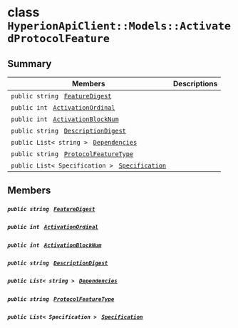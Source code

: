 # class `HyperionApiClient::Models::ActivatedProtocolFeature` 

## Summary

 Members                                | Descriptions                                
----------------------------------------|---------------------------------------------
`public string ` [`FeatureDigest`](#class_hyperion_api_client_1_1_models_1_1_activated_protocol_feature_1a4bf9ba8c989a86871e1215b6f29f76f3) | 
`public int ` [`ActivationOrdinal`](#class_hyperion_api_client_1_1_models_1_1_activated_protocol_feature_1a23b86390fcf7364dd048ca51a0f0c081) | 
`public int ` [`ActivationBlockNum`](#class_hyperion_api_client_1_1_models_1_1_activated_protocol_feature_1a7d591d8f06befebb115142f0f6967cfd) | 
`public string ` [`DescriptionDigest`](#class_hyperion_api_client_1_1_models_1_1_activated_protocol_feature_1a90de2c1112dda10f4708a496c0d53fa7) | 
`public List< string > ` [`Dependencies`](#class_hyperion_api_client_1_1_models_1_1_activated_protocol_feature_1ad1015e537cff9215161e879831463238) | 
`public string ` [`ProtocolFeatureType`](#class_hyperion_api_client_1_1_models_1_1_activated_protocol_feature_1a470d0aa3d4951d54820b025ba97f2f2c) | 
`public List< Specification > ` [`Specification`](#class_hyperion_api_client_1_1_models_1_1_activated_protocol_feature_1ab138e78e1e8863a9398a95e6cdb407aa) | 

## Members

##### `public string ` [`FeatureDigest`](#class_hyperion_api_client_1_1_models_1_1_activated_protocol_feature_1a4bf9ba8c989a86871e1215b6f29f76f3) 

##### `public int ` [`ActivationOrdinal`](#class_hyperion_api_client_1_1_models_1_1_activated_protocol_feature_1a23b86390fcf7364dd048ca51a0f0c081) 

##### `public int ` [`ActivationBlockNum`](#class_hyperion_api_client_1_1_models_1_1_activated_protocol_feature_1a7d591d8f06befebb115142f0f6967cfd) 

##### `public string ` [`DescriptionDigest`](#class_hyperion_api_client_1_1_models_1_1_activated_protocol_feature_1a90de2c1112dda10f4708a496c0d53fa7) 

##### `public List< string > ` [`Dependencies`](#class_hyperion_api_client_1_1_models_1_1_activated_protocol_feature_1ad1015e537cff9215161e879831463238) 

##### `public string ` [`ProtocolFeatureType`](#class_hyperion_api_client_1_1_models_1_1_activated_protocol_feature_1a470d0aa3d4951d54820b025ba97f2f2c) 

##### `public List< Specification > ` [`Specification`](#class_hyperion_api_client_1_1_models_1_1_activated_protocol_feature_1ab138e78e1e8863a9398a95e6cdb407aa) 

